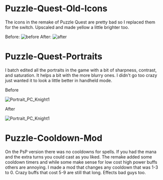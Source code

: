# Puzzle-Quest-Old-Icons
The icons in the remake of Puzzle Quest are pretty bad so I replaced them for the switch. Upscaled and made yellow a little brighter too.

Before:
![before](https://user-images.githubusercontent.com/90596580/229689251-8f814d8a-a0b4-4ed9-b8e1-e289ea6cabd9.PNG)
After:
![after](https://user-images.githubusercontent.com/90596580/229689257-c1bdd0f9-fd12-4758-b709-8da7fa3dae95.PNG)

# Puzzle-Quest-Portraits
I batch edited all the portraits in the game with a bit of sharpness, contrast, and saturation. It helps a bit with the more blurry ones. I didn't go too crazy just wanted it to look a little better in handheld mode.

Before

![Portrait_PC_Knight1](https://user-images.githubusercontent.com/90596580/229712944-3ac62c5e-af6c-42af-a3a5-7a11e644b630.png)

After

![Portrait_PC_Knight1](https://user-images.githubusercontent.com/90596580/229712990-6f97346d-a8c8-474d-a1f1-2a427e8897e3.png)

# Puzzle-Cooldown-Mod
On the PsP version there was no cooldowns for spells. If you had the mana and the extra turns you could cast as you liked. The remake added some cooldown timers and while some make sense for low cost high power buffs others are annoying. I made a mod that changes any cooldown that was 1-3 to 0. Crazy buffs that cost 5-9 are still that long. Effects bad guys too.
